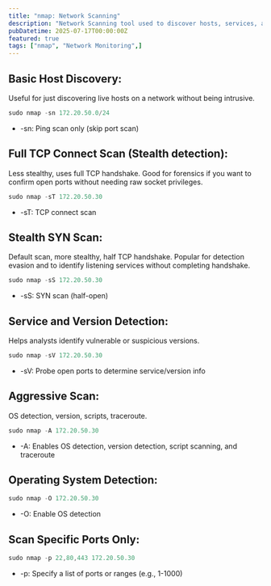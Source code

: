 ```yaml
---
title: "nmap: Network Scanning"
description: "Network Scanning tool used to discover hosts, services, and vulnerabilities on a computer network."
pubDatetime: 2025-07-17T00:00:00Z
featured: true
tags: ["nmap", "Network Monitoring",]
---
```


## Basic Host Discovery:

Useful for just discovering live hosts on a network without being intrusive.

```jsx
sudo nmap -sn 172.20.50.0/24
```
- -sn: Ping scan only (skip port scan)

## Full TCP Connect Scan (Stealth detection):

Less stealthy, uses full TCP handshake. Good for forensics if you want to confirm open ports without needing raw socket privileges.

```jsx
sudo nmap -sT 172.20.50.30
```
- -sT: TCP connect scan

## Stealth SYN Scan:

Default scan, more stealthy, half TCP handshake. Popular for detection evasion and to identify listening services without completing handshake.

```jsx
sudo nmap -sS 172.20.50.30
```
- -sS: SYN scan (half-open)

## Service and Version Detection:

Helps analysts identify vulnerable or suspicious versions.

```jsx
sudo nmap -sV 172.20.50.30
```
- -sV: Probe open ports to determine service/version info

## Aggressive Scan:

OS detection, version, scripts, traceroute.

```jsx
sudo nmap -A 172.20.50.30
```
- -A: Enables OS detection, version detection, script scanning, and traceroute

## Operating System Detection:

```jsx
sudo nmap -O 172.20.50.30
```
- -O: Enable OS detection

## Scan Specific Ports Only:

```jsx
sudo nmap -p 22,80,443 172.20.50.30
```
- -p: Specify a list of ports or ranges (e.g., 1-1000)